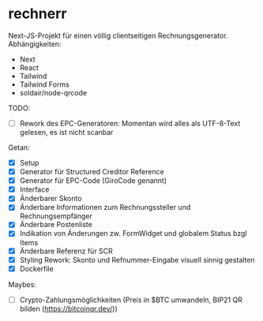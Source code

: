 # rechnerr

Next-JS-Projekt für einen völlig clientseitigen Rechnungsgenerator.
Abhängigkeiten:
- Next
- React
- Tailwind
- Tailwind Forms
- soldair/node-qrcode

TODO:
- [ ] Rework des EPC-Generatoren: Momentan wird alles als UTF-8-Text gelesen, es ist nicht scanbar


Getan: 
- [x] Setup
- [x] Generator für Structured Creditor Reference 
- [x] Generator für EPC-Code (GiroCode genannt)
- [x] Interface
- [x] Änderbarer Skonto
- [x] Änderbare Informationen zum Rechnungssteller und Rechnungsempfänger
- [x] Änderbare Postenliste
- [x] Indikation von Änderungen zw. FormWidget und globalem Status bzgl Items
- [x] Änderbare Referenz für SCR 
- [x] Styling Rework: Skonto und Refnummer-Eingabe visuell sinnig gestalten
- [x] Dockerfile

Maybes:
- [ ] Crypto-Zahlungsmöglichkeiten (Preis in $BTC umwandeln, BIP21 QR bilden (https://bitcoinqr.dev/))